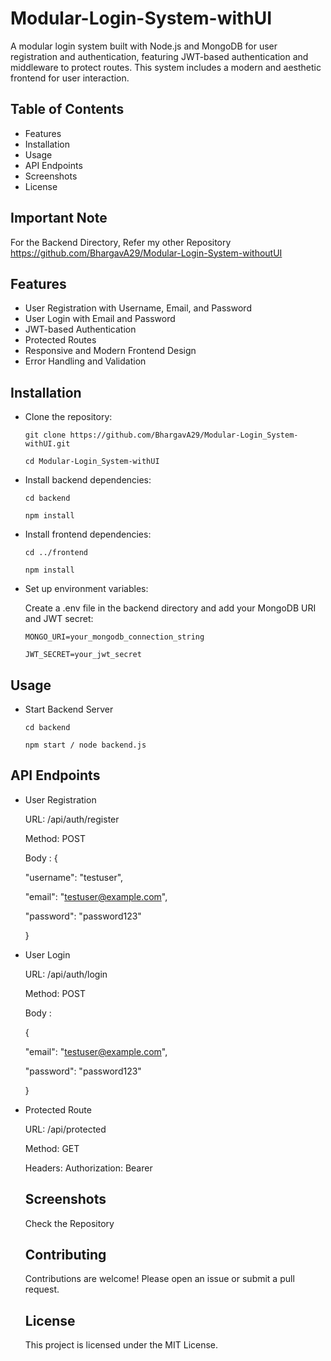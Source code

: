 # Modular-Login-System-withUI
A modular login system built with Node.js and MongoDB for user registration and authentication, featuring JWT-based authentication and middleware to protect routes. This system includes a modern and aesthetic frontend for user interaction.

## Table of Contents
* Features
* Installation
* Usage
* API Endpoints
* Screenshots
* License

## Important Note

For the Backend Directory, Refer my other Repository https://github.com/BhargavA29/Modular-Login-System-withoutUI

## Features
* User Registration with Username, Email, and Password
* User Login with Email and Password
* JWT-based Authentication
* Protected Routes
* Responsive and Modern Frontend Design
* Error Handling and Validation

## Installation
* Clone the repository:
  
  ``
  git clone https://github.com/BhargavA29/Modular-Login_System-withUI.git ``

  ``
  cd Modular-Login_System-withUI
  ``
* Install backend dependencies:

  `` cd backend ``

  `` npm install ``

* Install frontend dependencies:

  `` cd ../frontend ``

  `` npm install ``

* Set up environment variables:

  Create a .env file in the backend directory and add your MongoDB URI and JWT secret:

  `` MONGO_URI=your_mongodb_connection_string ``
  
  `` JWT_SECRET=your_jwt_secret ``

## Usage

* Start Backend Server

  `` cd backend ``

  `` npm start / node backend.js ``

## API Endpoints

* User Registration

  URL: /api/auth/register

  Method: POST

  Body :
  {

  "username": "testuser",

  "email": "testuser@example.com",

  "password": "password123"

  }

* User Login

  URL: /api/auth/login

  Method: POST

  Body :

  {

  "email": "testuser@example.com",

  "password": "password123"

  }

* Protected Route

  URL: /api/protected

  Method: GET

  Headers: Authorization: Bearer <token>

  ## Screenshots

  Check the Repository

  ## Contributing

  Contributions are welcome! Please open an issue or submit a pull request.

  ## License

  This project is licensed under the MIT License.
  
